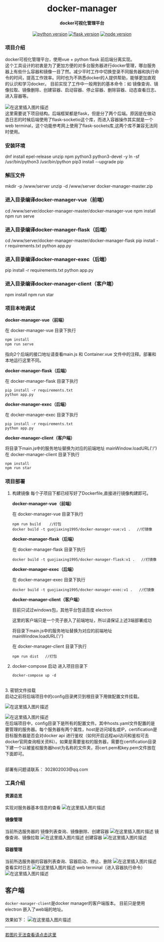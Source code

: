 <h1 align="center">docker-manager</h1>
<h4 align="center">docker可视化管理平台</h3>

<p align="center">
  <a href="https://www.python.org/" rel="nofollow"><img src="https://img.shields.io/badge/python-%3D%3D3.6-blue.svg" alt="python version" data-canonical-src="https://img.shields.io/badge/python-%3D%3D3.6-blue.svg" style="max-width:100%;"></a>
  <a href="http://flask.pocoo.org/docs/1.0/" rel="nofollow">
  <img src="https://img.shields.io/badge/flask-%3D%3D1.0.2-yellow.svg" alt="flask version" data-canonical-src="https://img.shields.io/badge/flask-%3D%3D1.0.2-yellow.svg" style="max-width:100%;"></a>
  <a href="https://nodejs.org/en/"><img src="https://img.shields.io/badge/node-%3D%3D10.16.0-green" alt="node version" data-canonical-src="https://img.shields.io/badge/vue-%3D%3D2.9.6-green.svg" style="max-width:100%;"></a>
</p>

### 项目介绍
docker可视化管理平台，使用vue + python flask 前后端分离实现。
<br>
这个工具设计的初衷是为了更加方便的对多台服务器进行docker管理，哪台服务器上有些什么容器和镜像一目了然。减少平时工作中切换登录不同服务器和执行命令的时间，提高工作效率。同时也为不熟悉docker的人提供帮助，能够更加直观的认识和学习docker。
目前实现了工作中一般用到的基本命令：如 镜像查询、镜像拉取、镜像删除、创建容器、启动容器、停止容器、删除容器、动态查看日志、进入容器等。
<br>
<br>
![在这里插入图片描述](https://img-blog.csdnimg.cn/20191110094604442.png)
<br>
这里需要说下项目结构。后端框架都是flask，但是分了两个后端。原因是在做动态日志的时候后端使用了flask-socketio这个库，而进入容器操作其实就是一个web terminal，这个功能参考网上使用了flask-sockets库,这两个库不兼容无法同时使用。





### 安装环境
dnf install epel-release unzip npm python3 python3-devel -y
ln -sf /usr/bin/python3 /usr/bin/python
pip3 install --upgrade pip

### 解压文件
mkdir -p /www/server
unzip -d /www/server docker-manager-master.zip

### 进入目录编译docker-manager-vue（前端）

cd /www/server/docker-manager-master/docker-manager-vue
npm install
npm run serve

### 进入目录编译docker-manager-flask（后端）
cd /www/server/docker-manager-master/docker-manager-flask
pip install -r requirements.txt
python app.py

### 进入目录编译docker-manager-exec（后端）
pip install -r requirements.txt
python app.py

### 进入目录编译docker-manager-client（客户端）
npm install
npm run star









### 项目本地调试
**docker-manager-vue（前端）**

   在 docker-manager-vue 目录下执行

``` javascript
npm install
npm run serve
```
指向2个后端的接口地址请查看main.js 和 Container.vue 文件中的注释。部署和本地运行这里不同。

**docker-manager-flask（后端）**

   在 docker-manager-flask 目录下执行

``` shell
pip install -r requirements.txt
python app.py
```
**docker-manager-exec（后端）**

   在 docker-manager-exec 目录下执行

``` shell
pip install -r requirements.txt
python app.py
```
 **docker-manager-client（客户端）**
 
 将目录下main.js中的服务地址替换为对应的前端地址 mainWindow.loadURL('/')
  在 docker-manager-client 目录下执行
``` javascript
npm install
npm run star
```  


### 项目部署
 1. 构建镜像
	 每个子项目下都已经写好了Dockerfile,直接进行镜像构建即可。
   
	 **docker-manager-vue（前端）**
	 
	在 docker-manager-vue 目录下执行
	``` shell
	npm run build    //打包
	docker build -t guojiaxing1995/docker-manager-vue:v1 .   //打镜像
	```
	**docker-manager-flask（后端）**
  
	在 docker-manager-flask 目录下执行
	``` shell
	docker build -t guojiaxing1995/docker-manager-flask:v1 .   //打镜像
	```
	**docker-manager-exec（后端）**
  
	在 docker-manager-exec 目录下执行
	``` shell
	docker build -t guojiaxing1995/docker-manager-exec:v1 .   //打镜像
	```
	**docker-manager-client（客户端）**
	
	目前只试过windows包，其他平台包请百度 electron 
	
	这里的客户端只是一个壳子嵌入了前端地址，所以请保证上述3端部署成功
	
	将目录下main.js中的服务地址替换为对应的前端地址 mainWindow.loadURL('/')
	
	在 docker-manager-client 目录下执行
	``` shell
	npm run dist   //打包
	```
 2. docker-compose 启动
	 进入项目目录下
	 ``` shell
	docker-compose up -d
	```
<br>
 3. 密钥文件挂载
<br>
启动之前将后端项目中的config目录拷贝到根目录下用做配置文件挂载。
<br>

![在这里插入图片描述](https://img-blog.csdnimg.cn/20191110103931968.png?x-oss-process=image/watermark,type_ZmFuZ3poZW5naGVpdGk,shadow_10,text_aHR0cHM6Ly9ibG9nLmNzZG4ubmV0L3FxXzM2NDUwNDg0,size_16,color_FFFFFF,t_70)

![在这里插入图片描述](https://img-blog.csdnimg.cn/20191110104000745.png)
<br>
在后端项目中，config目录下是所有的配置文件。其中hosts.yaml文件配置的是要管理的服务器。每个服务器有两个属性，host是访问域名或IP，certification是目标服务器是否会对docker api 进行鉴权（如何开启远程api访问和鉴权可去docker官网查询相关资料）。如果是需要鉴权的服务器，需要在certification目录下建一个以被鉴权服务器host为名称的文件夹，将cert.pem和key.pem文件放在下面即可。


<br>
<span">部署有问题请联系： 302802003@qq.com</span>

### 工具介绍
#### 资源总览
实现对服务器基本信息的查看
![在这里插入图片描述](https://img-blog.csdnimg.cn/20191110095528690.png?x-oss-process=image/watermark,type_ZmFuZ3poZW5naGVpdGk,shadow_10,text_aHR0cHM6Ly9ibG9nLmNzZG4ubmV0L3FxXzM2NDUwNDg0,size_16,color_FFFFFF,t_70)
#### 镜像管理
当前所选服务器的 镜像列表查询、镜像删除、创建容器
![在这里插入图片描述](https://img-blog.csdnimg.cn/20191110095811963.png?x-oss-process=image/watermark,type_ZmFuZ3poZW5naGVpdGk,shadow_10,text_aHR0cHM6Ly9ibG9nLmNzZG4ubmV0L3FxXzM2NDUwNDg0,size_16,color_FFFFFF,t_70)
镜像查询、镜像拉取
![在这里插入图片描述](https://img-blog.csdnimg.cn/20191110095914372.png?x-oss-process=image/watermark,type_ZmFuZ3poZW5naGVpdGk,shadow_10,text_aHR0cHM6Ly9ibG9nLmNzZG4ubmV0L3FxXzM2NDUwNDg0,size_16,color_FFFFFF,t_70)
创建容器
![在这里插入图片描述](https://img-blog.csdnimg.cn/20191110100021932.png?x-oss-process=image/watermark,type_ZmFuZ3poZW5naGVpdGk,shadow_10,text_aHR0cHM6Ly9ibG9nLmNzZG4ubmV0L3FxXzM2NDUwNDg0,size_16,color_FFFFFF,t_70)
#### 容器管理
当前所选服务器的容器列表查询、容器启动、停止、删除
![在这里插入图片描述](https://img-blog.csdnimg.cn/20191110100329916.png?x-oss-process=image/watermark,type_ZmFuZ3poZW5naGVpdGk,shadow_10,text_aHR0cHM6Ly9ibG9nLmNzZG4ubmV0L3FxXzM2NDUwNDg0,size_16,color_FFFFFF,t_70)
查看实时日志
![在这里插入图片描述](https://img-blog.csdnimg.cn/20191110100418759.png?x-oss-process=image/watermark,type_ZmFuZ3poZW5naGVpdGk,shadow_10,text_aHR0cHM6Ly9ibG9nLmNzZG4ubmV0L3FxXzM2NDUwNDg0,size_16,color_FFFFFF,t_70)
web terminal（进入容器执行命令）
![在这里插入图片描述](https://img-blog.csdnimg.cn/20191110100627380.png?x-oss-process=image/watermark,type_ZmFuZ3poZW5naGVpdGk,shadow_10,text_aHR0cHM6Ly9ibG9nLmNzZG4ubmV0L3FxXzM2NDUwNDg0,size_16,color_FFFFFF,t_70)

## 客户端

```docker-manager-client```是docker manager的客户端版本。
目前只是使用 electron 嵌入了web端的地址。

效果如下：
![在这里插入图片描述](https://img-blog.csdnimg.cn/20191118190856415.png?x-oss-process=image/watermark,type_ZmFuZ3poZW5naGVpdGk,shadow_10,text_aHR0cHM6Ly9ibG9nLmNzZG4ubmV0L3FxXzM2NDUwNDg0,size_16,color_FFFFFF,t_70)






----------


[若图片无法查看请点击这里](https://blog.csdn.net/qq_36450484/article/details/102994570)









